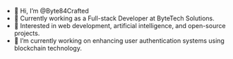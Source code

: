 - 👋 Hi, I’m @Byte84Crafted
- 💼 Currently working as a Full-stack Developer at ByteTech Solutions.
- 🌱 Interested in web development, artificial intelligence, and open-source projects.
- 🔭 I’m currently working on enhancing user authentication systems using blockchain technology.

<!---
Byte84Crafted/Byte84Crafted is a ✨ special ✨ repository because its `README.md` (this file) appears on your GitHub profile.
You can click the Preview link to take a look at your changes.
--->
